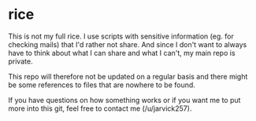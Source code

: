 # rice

This is not my full rice. I use scripts with sensitive information (eg. for checking mails) that I'd rather not share. And since I don't want to always have to think about what I can share and what I can't, my main repo is private.

This repo will therefore not be updated on a regular basis and there might be some references to files that are nowhere to be found.

If you have questions on how something works or if you want me to put more into this git, feel free to contact me (/u/jarvick257).
